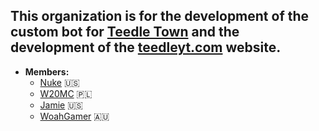 ## This organization is for the development of the custom bot for [Teedle Town](https://discord.teedleyt.com) and the development of the [teedleyt.com](https://teedleyt.com) website.  

- **Members:**
  - [Nuke](https://github.com/mininukefromfallout) 🇺🇸
  - [W20MC](https://github.com/w20mc1) 🇵🇱
  - [Jamie](https://github.com/ripcheese12) 🇺🇸
  - [WoahGamer](https://github.com/WoahGamer) 🇦🇺
